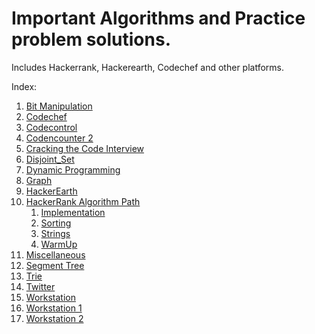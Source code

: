 # Important Algorithms and Practice problem solutions.  
Includes Hackerrank, Hackerearth, Codechef and other platforms.

Index:

<ol>
<li>  <a href="https://github.com/saisankargochhayat/algo_quest/tree/master/bit_manipulation">Bit Manipulation</a></li>
<li>  <a href="https://github.com/saisankargochhayat/algo_quest/tree/master/codechef">Codechef</a></li>
<li>  <a href="https://github.com/saisankargochhayat/algo_quest/tree/master/codecontrol">Codecontrol</a></li>
<li>  <a href="https://github.com/saisankargochhayat/algo_quest/tree/master/codencounter2">Codencounter 2</a></li>
<li>  <a href="https://github.com/saisankargochhayat/algo_quest/tree/master/cracking%20the%20code%20interview">Cracking the Code Interview</a></li>
<li>  <a href="https://github.com/saisankargochhayat/algo_quest/tree/master/disjoint_set">Disjoint_Set</a></li>
<li>  <a href="https://github.com/saisankargochhayat/algo_quest/tree/master/dynamic_prog">Dynamic Programming</a></li>
<li>  <a href="https://github.com/saisankargochhayat/algo_quest/tree/master/graph">Graph</a></li>
<li>  <a href="https://github.com/saisankargochhayat/algo_quest/tree/master/hackerearth">HackerEarth</a></li>
<li> <a href="https://github.com/saisankargochhayat/algo_quest/tree/master/hackerrank_algorithm_path">HackerRank Algorithm Path</a>
<ol>
<li> <a href="https://github.com/saisankargochhayat/algo_quest/tree/master/hackerrank_algorithm_path/Implementation">Implementation</a></li>
<li> <a href="https://github.com/saisankargochhayat/algo_quest/tree/master/hackerrank_algorithm_path/Sorting">Sorting</a></li>
<li> <a href="https://github.com/saisankargochhayat/algo_quest/tree/master/hackerrank_algorithm_path/Strings">Strings</a></li>
<li> <a href="https://github.com/saisankargochhayat/algo_quest/tree/master/hackerrank_algorithm_path/Warmup">WarmUp</a></li>
</ol></li>
<li> <a href="https://github.com/tezansahu/algo_quest/tree/master/miscellaneous">Miscellaneous</a></li>    
<li> <a href="https://github.com/saisankargochhayat/algo_quest/tree/master/segment_tree">Segment Tree</a></li>
<li> <a href="https://github.com/saisankargochhayat/algo_quest/tree/master/trie">Trie</a></li>
<li> <a href="https://github.com/saisankargochhayat/algo_quest/tree/master/twitter">Twitter</a></li>
<li> <a href="https://github.com/saisankargochhayat/algo_quest/tree/master/workstation">Workstation</a></li>
<li> <a href="https://github.com/saisankargochhayat/algo_quest/tree/master/workstation1">Workstation 1</a></li>
<li> <a href="https://github.com/saisankargochhayat/algo_quest/tree/master/workstation2">Workstation 2</a></li>
</ol>
